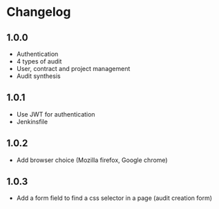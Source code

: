# Changelog
## 1.0.0
- Authentication
- 4 types of audit
- User, contract and project management
- Audit synthesis

## 1.0.1
- Use JWT for authentication
- Jenkinsfile

## 1.0.2
- Add browser choice (Mozilla firefox, Google chrome)

## 1.0.3
- Add a form field to find a css selector in a page (audit creation form)
